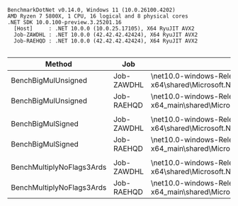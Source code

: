 ```

BenchmarkDotNet v0.14.0, Windows 11 (10.0.26100.4202)
AMD Ryzen 7 5800X, 1 CPU, 16 logical and 8 physical cores
.NET SDK 10.0.100-preview.3.25201.16
  [Host]     : .NET 10.0.0 (10.0.25.17105), X64 RyuJIT AVX2
  Job-ZAWDHL : .NET 10.0.0 (42.42.42.42424), X64 RyuJIT AVX2
  Job-RAEHQD : .NET 10.0.0 (42.42.42.42424), X64 RyuJIT AVX2


```
| Method                    | Job        | Toolchain                                                                         | TestA             | TestB                | Mean      | Error     | StdDev    | Ratio |
|-------------------------- |----------- |---------------------------------------------------------------------------------- |------------------ |--------------------- |----------:|----------:|----------:|------:|
| BenchBigMulUnsigned       | Job-ZAWDHL | \net10.0-windows-Release-x64\shared\Microsoft.NETCore.App\10.0.0\corerun.exe      | 81985529216486895 | 16045690984833335023 | 0.6420 ns | 0.0065 ns | 0.0061 ns |  0.42 |
| BenchBigMulUnsigned       | Job-RAEHQD | \net10.0-windows-Release-x64_main\shared\Microsoft.NETCore.App\10.0.0\corerun.exe | 81985529216486895 | 16045690984833335023 | 1.5354 ns | 0.0141 ns | 0.0125 ns |  1.00 |
|                           |            |                                                                                   |                   |                      |           |           |           |       |
| BenchBigMulSigned         | Job-ZAWDHL | \net10.0-windows-Release-x64\shared\Microsoft.NETCore.App\10.0.0\corerun.exe      | 81985529216486895 | 16045690984833335023 | 1.2853 ns | 0.0070 ns | 0.0065 ns |  0.43 |
| BenchBigMulSigned         | Job-RAEHQD | \net10.0-windows-Release-x64_main\shared\Microsoft.NETCore.App\10.0.0\corerun.exe | 81985529216486895 | 16045690984833335023 | 2.9852 ns | 0.0263 ns | 0.0246 ns |  1.00 |
|                           |            |                                                                                   |                   |                      |           |           |           |       |
| BenchMultiplyNoFlags3Ards | Job-ZAWDHL | \net10.0-windows-Release-x64\shared\Microsoft.NETCore.App\10.0.0\corerun.exe      | 81985529216486895 | 16045690984833335023 | 3.3122 ns | 0.0060 ns | 0.0056 ns |  1.00 |
| BenchMultiplyNoFlags3Ards | Job-RAEHQD | \net10.0-windows-Release-x64_main\shared\Microsoft.NETCore.App\10.0.0\corerun.exe | 81985529216486895 | 16045690984833335023 | 3.3080 ns | 0.0058 ns | 0.0054 ns |  1.00 |
